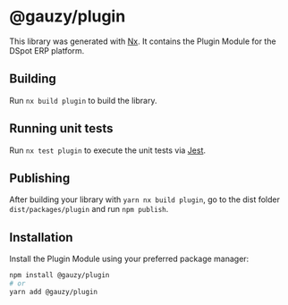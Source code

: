 # @gauzy/plugin

This library was generated with [Nx](https://nx.dev). It contains the Plugin Module for the DSpot ERP platform.

## Building

Run `nx build plugin` to build the library.

## Running unit tests

Run `nx test plugin` to execute the unit tests via [Jest](https://jestjs.io).

## Publishing

After building your library with `yarn nx build plugin`, go to the dist folder `dist/packages/plugin` and run `npm publish`.

## Installation

Install the Plugin Module using your preferred package manager:

```bash
npm install @gauzy/plugin
# or
yarn add @gauzy/plugin
```

